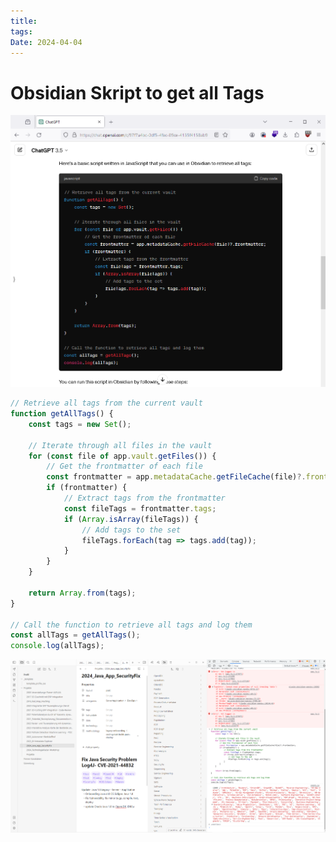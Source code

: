```yaml
---
title: 
tags: 
Date: 2024-04-04
---
```



# Obsidian Skript to get all Tags 

![](_asset/2024-04-04_obsidian%20Script_image_1.png)


```javascript
// Retrieve all tags from the current vault
function getAllTags() {
    const tags = new Set();

    // Iterate through all files in the vault
    for (const file of app.vault.getFiles()) {
        // Get the frontmatter of each file
        const frontmatter = app.metadataCache.getFileCache(file)?.frontmatter;
        if (frontmatter) {
            // Extract tags from the frontmatter
            const fileTags = frontmatter.tags;
            if (Array.isArray(fileTags)) {
                // Add tags to the set
                fileTags.forEach(tag => tags.add(tag));
            }
        }
    }

    return Array.from(tags);
}

// Call the function to retrieve all tags and log them
const allTags = getAllTags();
console.log(allTags);
```

![](_asset/2024-04-04_obsidian%20Script_image_2.png)

# 